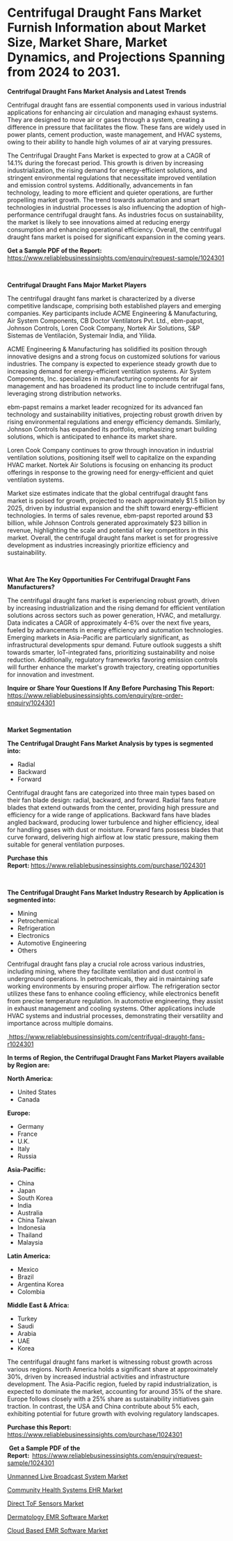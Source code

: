 <p><h1>Centrifugal Draught Fans Market Furnish Information about Market Size, Market Share, Market Dynamics, and Projections Spanning from 2024 to 2031.</h1></p><p><strong>Centrifugal Draught Fans Market Analysis and Latest Trends</strong></p>
<p><p>Centrifugal draught fans are essential components used in various industrial applications for enhancing air circulation and managing exhaust systems. They are designed to move air or gases through a system, creating a difference in pressure that facilitates the flow. These fans are widely used in power plants, cement production, waste management, and HVAC systems, owing to their ability to handle high volumes of air at varying pressures.</p><p>The Centrifugal Draught Fans Market is expected to grow at a CAGR of 14.1% during the forecast period. This growth is driven by increasing industrialization, the rising demand for energy-efficient solutions, and stringent environmental regulations that necessitate improved ventilation and emission control systems. Additionally, advancements in fan technology, leading to more efficient and quieter operations, are further propelling market growth. The trend towards automation and smart technologies in industrial processes is also influencing the adoption of high-performance centrifugal draught fans. As industries focus on sustainability, the market is likely to see innovations aimed at reducing energy consumption and enhancing operational efficiency. Overall, the centrifugal draught fans market is poised for significant expansion in the coming years.</p></p>
<p><strong>Get a Sample PDF of the Report:&nbsp;</strong> <a href="https://www.reliablebusinessinsights.com/enquiry/request-sample/1024301?utm_campaign=1558&utm_medium=2&utm_source=Github&utm_content=ia&utm_term=05122024&utm_id=centrifugal-draught-fans">https://www.reliablebusinessinsights.com/enquiry/request-sample/1024301</a></p>
<p>&nbsp;</p>
<p><strong>Centrifugal Draught Fans Major Market Players</strong></p>
<p><p>The centrifugal draught fans market is characterized by a diverse competitive landscape, comprising both established players and emerging companies. Key participants include ACME Engineering & Manufacturing, Air System Components, CB Doctor Ventilators Pvt. Ltd., ebm-papst, Johnson Controls, Loren Cook Company, Nortek Air Solutions, S&P Sistemas de Ventilación, Systemair India, and Yilida.</p><p>ACME Engineering & Manufacturing has solidified its position through innovative designs and a strong focus on customized solutions for various industries. The company is expected to experience steady growth due to increasing demand for energy-efficient ventilation systems. Air System Components, Inc. specializes in manufacturing components for air management and has broadened its product line to include centrifugal fans, leveraging strong distribution networks.</p><p>ebm-papst remains a market leader recognized for its advanced fan technology and sustainability initiatives, projecting robust growth driven by rising environmental regulations and energy efficiency demands. Similarly, Johnson Controls has expanded its portfolio, emphasizing smart building solutions, which is anticipated to enhance its market share.</p><p>Loren Cook Company continues to grow through innovation in industrial ventilation solutions, positioning itself well to capitalize on the expanding HVAC market. Nortek Air Solutions is focusing on enhancing its product offerings in response to the growing need for energy-efficient and quiet ventilation systems.</p><p>Market size estimates indicate that the global centrifugal draught fans market is poised for growth, projected to reach approximately $1.5 billion by 2025, driven by industrial expansion and the shift toward energy-efficient technologies. In terms of sales revenue, ebm-papst reported around $3 billion, while Johnson Controls generated approximately $23 billion in revenue, highlighting the scale and potential of key competitors in this market. Overall, the centrifugal draught fans market is set for progressive development as industries increasingly prioritize efficiency and sustainability.</p></p>
<p>&nbsp;</p>
<p><strong>What Are The Key Opportunities For Centrifugal Draught Fans Manufacturers?</strong></p>
<p><p>The centrifugal draught fans market is experiencing robust growth, driven by increasing industrialization and the rising demand for efficient ventilation solutions across sectors such as power generation, HVAC, and metallurgy. Data indicates a CAGR of approximately 4-6% over the next five years, fueled by advancements in energy efficiency and automation technologies. Emerging markets in Asia-Pacific are particularly significant, as infrastructural developments spur demand. Future outlook suggests a shift towards smarter, IoT-integrated fans, prioritizing sustainability and noise reduction. Additionally, regulatory frameworks favoring emission controls will further enhance the market's growth trajectory, creating opportunities for innovation and investment.</p></p>
<p><strong>Inquire or Share Your Questions If Any Before Purchasing This Report:</strong> <a href="https://www.reliablebusinessinsights.com/enquiry/pre-order-enquiry/1024301?utm_campaign=1558&utm_medium=2&utm_source=Github&utm_content=ia&utm_term=05122024&utm_id=centrifugal-draught-fans">https://www.reliablebusinessinsights.com/enquiry/pre-order-enquiry/1024301</a></p>
<p>&nbsp;</p>
<p><strong>Market Segmentation</strong></p>
<p><strong>The Centrifugal Draught Fans Market Analysis by types is segmented into:</strong></p>
<p><ul><li>Radial</li><li>Backward</li><li>Forward</li></ul></p>
<p><p>Centrifugal draught fans are categorized into three main types based on their fan blade design: radial, backward, and forward. Radial fans feature blades that extend outwards from the center, providing high pressure and efficiency for a wide range of applications. Backward fans have blades angled backward, producing lower turbulence and higher efficiency, ideal for handling gases with dust or moisture. Forward fans possess blades that curve forward, delivering high airflow at low static pressure, making them suitable for general ventilation purposes.</p></p>
<p><strong>Purchase this Report:&nbsp;</strong><a href="https://www.reliablebusinessinsights.com/purchase/1024301?utm_campaign=1558&utm_medium=2&utm_source=Github&utm_content=ia&utm_term=05122024&utm_id=centrifugal-draught-fans">https://www.reliablebusinessinsights.com/purchase/1024301</a></p>
<p>&nbsp;</p>
<p><strong>The Centrifugal Draught Fans Market Industry Research by Application is segmented into:</strong></p>
<p><ul><li>Mining</li><li>Petrochemical</li><li>Refrigeration</li><li>Electronics</li><li>Automotive Engineering</li><li>Others</li></ul></p>
<p><p>Centrifugal draught fans play a crucial role across various industries, including mining, where they facilitate ventilation and dust control in underground operations. In petrochemicals, they aid in maintaining safe working environments by ensuring proper airflow. The refrigeration sector utilizes these fans to enhance cooling efficiency, while electronics benefit from precise temperature regulation. In automotive engineering, they assist in exhaust management and cooling systems. Other applications include HVAC systems and industrial processes, demonstrating their versatility and importance across multiple domains.</p></p>
<p><a href="https://www.reliablebusinessinsights.com/centrifugal-draught-fans-r1024301?utm_campaign=1558&utm_medium=2&utm_source=Github&utm_content=ia&utm_term=05122024&utm_id=centrifugal-draught-fans">&nbsp;https://www.reliablebusinessinsights.com/centrifugal-draught-fans-r1024301</a></p>
<p><strong>In terms of Region, the Centrifugal Draught Fans Market Players available by Region are:</strong></p>
<p>
    <p> <strong> North America: </strong>
        <ul>
            <li>United States</li>
            <li>Canada</li>
        </ul>
        </p> 
    <p> <strong> Europe: </strong>
        <ul>
            <li>Germany</li>
            <li>France</li>
            <li>U.K.</li>
            <li>Italy</li>
            <li>Russia</li>
        </ul>
        </p> 
    <p> <strong> Asia-Pacific: </strong>
        <ul>
            <li>China</li>
            <li>Japan</li>
            <li>South Korea</li>
            <li>India</li>
            <li>Australia</li>
            <li>China Taiwan</li>
            <li>Indonesia</li>
            <li>Thailand</li>
            <li>Malaysia</li>
        </ul>
        </p> 
    <p> <strong> Latin America: </strong>
        <ul>
            <li>Mexico</li>
            <li>Brazil</li>
            <li>Argentina Korea</li>
            <li>Colombia</li>
        </ul>
        </p> 
    <p> <strong> Middle East & Africa: </strong>
        <ul>
            <li>Turkey</li>
            <li>Saudi</li>
            <li>Arabia</li>
            <li>UAE</li>
            <li>Korea</li>
        </ul>
    </p>
    </p>
<p><p>The centrifugal draught fans market is witnessing robust growth across various regions. North America holds a significant share at approximately 30%, driven by increased industrial activities and infrastructure development. The Asia-Pacific region, fueled by rapid industrialization, is expected to dominate the market, accounting for around 35% of the share. Europe follows closely with a 25% share as sustainability initiatives gain traction. In contrast, the USA and China contribute about 5% each, exhibiting potential for future growth with evolving regulatory landscapes.</p></p>
<p><strong>Purchase this Report: </strong><a href="https://www.reliablebusinessinsights.com/purchase/1024301?utm_campaign=1558&utm_medium=2&utm_source=Github&utm_content=ia&utm_term=05122024&utm_id=centrifugal-draught-fans">https://www.reliablebusinessinsights.com/purchase/1024301</a></p>
<p>&nbsp;<strong>Get a Sample PDF of the Report:&nbsp;&nbsp;</strong><a href="https://www.reliablebusinessinsights.com/enquiry/request-sample/1024301?utm_campaign=1558&utm_medium=2&utm_source=Github&utm_content=ia&utm_term=05122024&utm_id=centrifugal-draught-fans">https://www.reliablebusinessinsights.com/enquiry/request-sample/1024301</a></p>
<p><strong></strong></p>
<p><p><a href="https://issuu.com/reportprime-2/docs/unmanned-live-broadcast-system-market-size-2030.pp?utm_campaign=1558&utm_medium=2&utm_source=Github&utm_content=ia&utm_term=05122024&utm_id=centrifugal-draught-fans">Unmanned Live Broadcast System Market</a></p><p><a href="https://www.linkedin.com/pulse/aligning-strategies-growth-community-health-systems-ehr-market-vu3he?utm_campaign=1558&utm_medium=2&utm_source=Github&utm_content=ia&utm_term=05122024&utm_id=centrifugal-draught-fans">Community Health Systems EHR Market</a></p><p><a href="https://issuu.com/reportprime-2/docs/direct-tof-sensors-market-size-2030.pptx?utm_campaign=1558&utm_medium=2&utm_source=Github&utm_content=ia&utm_term=05122024&utm_id=centrifugal-draught-fans">Direct ToF Sensors Market</a></p><p><a href="https://www.linkedin.com/pulse/revenue-insights-dermatology-emr-software-market-131-cagr-euhke?utm_campaign=1558&utm_medium=2&utm_source=Github&utm_content=ia&utm_term=05122024&utm_id=centrifugal-draught-fans">Dermatology EMR Software Market</a></p><p><a href="https://www.linkedin.com/pulse/anticipated-cagr-136-cloud-based-emr-software-market-23sce?utm_campaign=1558&utm_medium=2&utm_source=Github&utm_content=ia&utm_term=05122024&utm_id=centrifugal-draught-fans">Cloud Based EMR Software Market</a></p></p>